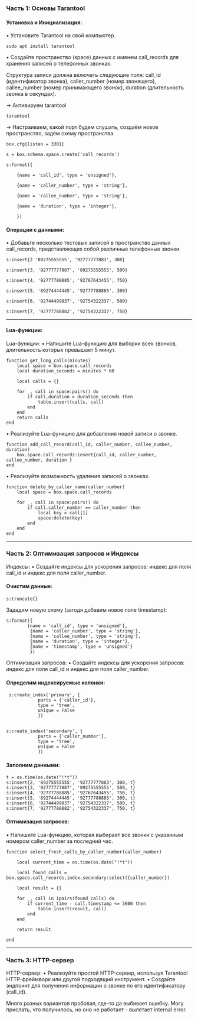 ### Часть 1: Основы Tarantool

#### Установка и Инициализация:

 • Установите Tarantool на свой компьютер.

```
sudo apt install tarantool
```

 • Создайте пространство (space) данных с именем call_records для хранения записей о телефонных звонках.

Структура записи должна включать следующие поля: call_id (идентификатор звонка), caller_number (номер звонящего),
callee_number (номер принимающего звонок), duration (длительность звонка в секундах).

-> Активируем tarantool

```
tarantool
```

-> Настраиваем, какой порт будем слушать, создаём новое пространство, задём схему пространства

```
box.cfg{listen = 3301}

s = box.schema.space.create('call_records')

s:format({

    {name = 'call_id', type = 'unsigned'},

    {name = 'caller_number', type = 'string'},

    {name = 'callee_number', type = 'string'},

    {name = 'duration', type = 'integer'},

    })
```

#### Операции с данными:

• Добавьте несколько тестовых записей в пространство данных call_records, представляющих собой различные телефонные звонки.

```
s:insert{2 '89275555555', '92777777883', 300}

s:insert{3, '92777777887', '89275555555', 500}

s:insert{4, '92777788885', '92767643455', 750}

s:insert{5, '89274444445', '92777788885', 300}

s:insert{6, '92744499837', '92754322337', 500}

s:insert{7, '92777788882', '92754322337', 750}
```

---

#### Lua-функции:

  Lua-функции:
 • Напишите Lua-функцию для выборки всех звонков, длительность которых превышает 5 минут.

```
function get_long_calls(minutes)
    local space = box.space.call_records
    local duration_seconds = minutes * 60

    local calls = {}

    for _, call in space:pairs() do 
        if call.duration > duration_seconds then 
            table.insert(calls, call)
        end 
    end 
    return calls
end
```

• Реализуйте Lua-функцию для добавления новой записи о звонке.

```
function add_call_record(call_id, caller_number, callee_number, duration)
    box.space.call_records:insert{call_id, caller_number, callee_number, duration }
end

```

• Реализуйте возможность удаления записей о звонках.

```
function delete_by_caller_name(caller_number)
    local space = box.space.call_records

    for _, call in space:pairs() do 
        if call.caller_number == caller_number then 
            local key = call[1]
            space:delete(key)
        end 
    end 
end

```

---

### Часть 2: Оптимизация запросов и Индексы

  Индексы:
 • Создайте индексы для ускорения запросов:
  индекс для поля call_id и индекс для поля caller_number.

#### Очистим данные:

```
s:truncate{}
```

Зададим новую схему (загодя добавим новое поле timestamp):

```
s:format({
        {name = 'call_id', type = 'unsigned'},
         {name = 'caller_number', type = 'string'},
         {name = 'callee_number', type = 'string'},
         {name = 'duration', type = 'integer'},
         {name = 'timestamp', type = 'unsigned'}
         })
```

  Оптимизация запросов:
 • Создайте индексы для ускорения запросов:  индекс для поля call_id и индекс для поля caller_number.

#### Определим индексируемые колонки:

```
 s:create_index('primary', {
            parts = {'caller_id'},
            type = 'tree',
            unique = False
            })


s:create_index('secondary', {
            parts = {'caller_number'},
            type = 'tree',
            unique = False
            })
```

#### Заполним данными:

```
t = os.time(os.date("!*t"))
s:insert{2, '89275555555', '92777777883', 300, t}
s:insert{3, '92777777887', '89275555555', 500, t}
s:insert{4, '92777788885', '92767643455', 750, t}
s:insert{5, '89274444445', '92777788885', 300, t}
s:insert{6, '92744499837', '92754322337', 500, t}
s:insert{7, '92777788882', '92754322337', 750, t}
```

#### Оптимизация запросов:

 • Напишите Lua-функцию, которая выбирает все звонки с указанным номером caller_number
 за последний час.

```
function select_fresh_calls_by_caller_number(caller_number)

    local current_time = os.time(os.date("!*t"))

    local found_calls = box.space.call_records.index.secondary:select({caller_number})

    local result = {}

    for _, call in ipairs(found_calls) do
        if current_time - call.timestamp <= 3600 then
            table.insert(result, call)
        end
    end

    return result

end
```

---

### Часть 3: HTTP-сервер

HTTP-сервер:
 • Реализуйте простой HTTP-сервер, используя Tarantool HTTP-фреймворк или другой подходящий инструмент.
 • Создайте эндпоинт для получения информации о звонке по его идентификатору (call_id).

 Много разных вариантов пробовал, где-то да выбивает ошибку.
 Могу прислать, что получилось, но оно не работает - вылетает internal error.
